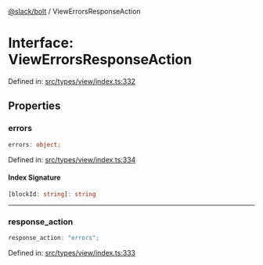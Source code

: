 [@slack/bolt](../index.md) / ViewErrorsResponseAction

# Interface: ViewErrorsResponseAction

Defined in: [src/types/view/index.ts:332](https://github.com/slackapi/bolt-js/blob/main/src/types/view/index.ts#L332)

## Properties

### errors

```ts
errors: object;
```

Defined in: [src/types/view/index.ts:334](https://github.com/slackapi/bolt-js/blob/main/src/types/view/index.ts#L334)

#### Index Signature

```ts
[blockId: string]: string
```

***

### response\_action

```ts
response_action: "errors";
```

Defined in: [src/types/view/index.ts:333](https://github.com/slackapi/bolt-js/blob/main/src/types/view/index.ts#L333)
